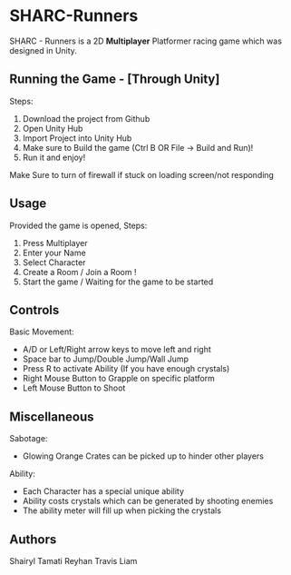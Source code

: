 # SHARC-Runners

SHARC - Runners is a 2D **Multiplayer** Platformer racing game which was designed in Unity.

## Running the Game - [Through Unity]

Steps: 
1. Download the project from Github
2. Open Unity Hub
3. Import Project into Unity Hub
4. Make sure to Build the game (Ctrl B OR File -> Build and Run)!
5. Run it and enjoy!

Make Sure to turn of firewall if stuck on loading screen/not responding

## Usage

Provided the game is opened, 
Steps:
1. Press Multiplayer
2. Enter your Name 
3. Select Character
4. Create a Room / Join a Room !
5. Start the game / Waiting for the game to be started

## Controls

Basic Movement:
- A/D or Left/Right arrow keys to move left and right
- Space bar to Jump/Double Jump/Wall Jump
- Press R to activate Ability (If you have enough crystals)
- Right Mouse Button to Grapple on specific platform
- Left Mouse Button to Shoot

## Miscellaneous

Sabotage:
- Glowing Orange Crates can be picked up to hinder other players

Ability:
- Each Character has a special unique ability 
- Ability costs crystals which can be generated by shooting enemies
- The ability meter will fill up when picking the crystals 

## Authors
Shairyl
Tamati
Reyhan
Travis
Liam
